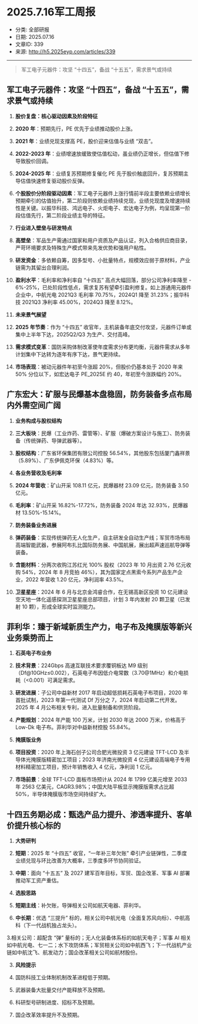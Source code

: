 # 2025.7.16军工周报

- 分类: 全部研报
- 日期: 2025.07.16
- 文章ID: 339
- 来源: http://h5.2025eyp.com/articles/339

---

> 军工电子元器件：攻坚 “十四五”，备战 “十五五”，需求景气或持续

## **军工电子元器件：攻坚 “十四五”，备战 “十五五”，需求景气或持续**

1. **股价复盘：核心驱动因素及阶段特征**

1. **2020 年**：预期先行，PE 优先于业绩推动股价上涨。

2. **2021 年**：业绩兑现支撑高 PE，股价迎来估值与业绩 “双击”。

3. **2022-2023 年**：业绩增速放缓致使估值松动，虽业绩仍正增长，但估值下修导致股价回调。

4. **2024-2025 年**：业绩复苏预期修复催化 PE 先于股价触底回升，复苏预期主导估值快速修复驱动股价反弹。

2. **个股股价分阶段驱动因素**：军工电子元器件上涨行情前半段主要依赖业绩增长预期牵引的估值抬升，第二阶段则依赖业绩持续兑现，业绩兑现度及增速持续性是关键。以振华科技、鸿远电子、火炬电子、宏达电子为例，均呈现第一阶段估值先行，第二阶段业绩主导的特征。

3. **行业进入壁垒与研发特点**

1. **高壁垒**：军品生产需通过国家和用户资质及产品认证，列入合格供应商目录，严苛环境要求及特殊生产模式带来先发优势和强用户粘性。

2. **研发资金**：多依赖自筹，因多型号、小批量特点，规模效应弱于原材料，产业链需为其留出合理利润。

3. **盈利水平**：毛利率和净利率自 “十四五” 高点大幅回落，部分公司净利率降至 - 6%-25%，已处阶段性低点，需求复苏有望牵引盈利修复。如上游通用元器件企业中，中航光电 2021Q3 毛利率 70.75%，2024Q1 降至 31.23%；振华科技 2021Q3 净利率 45.00%，2024Q3 降至 8.12%。

4. **未来景气展望**

1. **2025 年节奏**：作为 “十四五” 收官年，主机装备年底交付攻坚，元器件订单或集中上半年下达，2025Q2/Q3 为生产、交付高峰。

2. **需求模式变革**：国防采购体制改革使年度需求分布更均衡，元器件需求从多年计划集中下达转为逐年有序下达，景气更持续。

3. **市场表现**：被动元器件年初至今涨超 20%，但股价仍基本处于 2020 年来 50% 分位以下，如宏达电子 PE_2025E 约 40，年初至今涨跌幅约 20%。

## **广东宏大：矿服与民爆基本盘稳固，防务装备多点布局内外需空间广阔**

1. **业务构成与股权结构**

1. **三大板块**：民爆（工业炸药、雷管等）、矿服（爆破方案设计与施工）、防务装备（传统弹药、导弹武器等）。

2. **股权结构**：广东省环保集团有限公司控股 56.54%，其他股东包括厦门鑫祥景（5.89%）、广东伊佩克环保（4.83%）等。

2. **各业务营收及毛利率**

1. **2024 年营收**：矿山开采 108.11 亿元，民爆器材 23.09 亿元，防务装备 3.50 亿元。

2. **毛利率**：矿山开采 16.82%-17.72%，防务装备 2024 年达 32.93%，民爆器材 13.50%-15.14%。

3. **防务装备业务进展**

1. **弹药装备**：实现传统弹药无人化生产，自主研发全自动生产线；军贸市场布局高端智能武器，参展阿布扎比国际防务展、中国航展，展出超声速巡航导弹等装备。

2. **含能材料**：分两次收购江苏红光 100% 股权（2023 年 10 月出资 2.76 亿元收购 54%，2024 年 8 月竞拍 46%），其为国家定点黑索今系列产品生产企业，2022 年营收 1.20 亿元，净利润率 43.5%。

3. **卫星星座**：2024 年 6 月与北京金鸿睿合作，在无锡高新区投资 10 亿元建设空天地一体化遥感探测卫星星座总部项目，计划 3 年内发射 20 颗卫星（已发射 10 颗），形成全球实时监测能力。

## **菲利华：臻于新域新质生产力，电子布及掩膜版等新兴业务乘势而上**

1. **石英电子布业务**

1. **技术背景**：224Gbps 高速互联技术要求覆铜板达 M9 级别（Df@10GHz≤0.002），石英电子布因低介电常数（3.70@1MHz）和介电损耗（<0.001）可满足需求。

2. **研发进展**：子公司中益新材 2017 年启动超低损耗石英电子布项目，2020 年首批试制，2023 年第一代测试 Df 万分之 7，2024 年启动第二代开发。2025 年 4 月公布相关专利，进入批量制备和供货阶段。

3. **产能规划**：2024 年产能 100 万米，计划 2030 年达 2000 万米，价格高于 Low-Dk 电子布。菲利华对中益新材控股 55.84%。

2. **掩膜版业务**

1. **项目投资**：2020 年上海石创子公司合肥光微投资 3 亿元建设 TFT-LCD 及半导体光掩膜版精密加工项目；2023 年济南光微投资 4 亿元建设高端电子专用材料精密加工项目，预计年销售收入 4 亿元，净利润 1 亿元。

2. **市场前景**：全球 TFT-LCD 面板市场预计从 2024 年 1799 亿美元增至 2033 年 2563 亿美元，CAGR3.98%；中国大陆平板显示掩膜版需求占比超 50%，半导体掩膜版市场空间持续扩大。

## **十四五务期必成：甄选产品力提升、渗透率提升、客单价提升核心标的**

1. **大势研判**

1. **短期**：2025 年 “十四五” 收官，“一年补三年欠账” 牵引产业链弹性，二季度业绩兑现与环比改善为大概率，三季度多环节协同验证。

2. **中期**：面向 “十五五” 及 2027 建军百年目标，军贸、国企改革、军事 AI 部署推动军工资产重估。

2. **选股思路**

1. **短期主线**：补欠账，导弹相关公司如航天电器、菲利华。

2. **中长期**：优选 “三提升” 标的，相关公司中航光电（全面复苏风向标）、中航高科（下一代战机独占龙头）。

3.相关公司：超配含 “弹” 量标的；无人化装备体系标的如航天电子；军事 AI 相关如中航光电、七一二；水下攻防体系；军贸相关公司如中航西飞；下一代战机产业链如中航沈飞、航发动力；国企改革相关公司如航材股份。

3. **风险提示**

1. 国防科技工业体制机制改革进程低于预期。

2. 武器装备大批量交付产能释放不及预期。

3. 科研型号研制进度、招标不及预期。

4. 国企改革效率提升不及预期。
